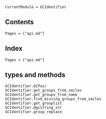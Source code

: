 ```@meta
CurrentModule = GCIdentifier
```

## Contents

```@contents
Pages = ["api.md"]
```

## Index

```@index
Pages = ["api.md"]
```

## types and methods
```@docs
GCIdentifier.GCPair
GCIdentifier.get_groups_from_smiles
GCIdentifier.get_groups_from_name
GCIdentifier.find_missing_groups_from_smiles
GCIdentifier.get_grouplist
GCIdentifier.@gcstring_str
GCIdentifier.group_replace
```